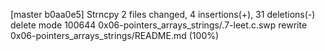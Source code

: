 [master b0aa0e5] Strncpy
 2 files changed, 4 insertions(+), 31 deletions(-)
 delete mode 100644 0x06-pointers_arrays_strings/.7-leet.c.swp
 rewrite 0x06-pointers_arrays_strings/README.md (100%)
